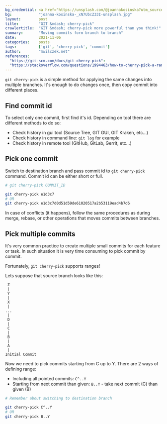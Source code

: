 ```yaml
---
bg_credential: <a href="https://unsplash.com/@joannakosinska?utm_source=unsplash&utm_medium=referral&utm_content=creditCopyText">Joanna Kosinska</a> on <a href="https://unsplash.com/?utm_source=unsplash&utm_medium=referral&utm_content=creditCopyText">Unsplash</a>
bg:            "joanna-kosinska-_xN7UbcZ33I-unsplash.jpg"
layout:        post
title:         "GIT &mdash; cherry-pick"
crawlertitle:  "GIT &mdash; cherry-pick more powerful than you think!"
summary:       "Moving commits form branch to branch"
date:          2021-11-06
categories:    posts
tags:          ['git', 'cherry-pick', 'commit']
author:        "mwilczek.net"
references:
  "https://git-scm.com/docs/git-cherry-pick":
  "https://stackoverflow.com/questions/1994463/how-to-cherry-pick-a-range-of-commits-and-merge-them-into-another-branch":
---
```


`git cherry-pick` is a simple method for applying the same changes into multiple branches.
It's enough to do changes once, then copy commit into different places.

## Find commit id

To select only one commit, first find it's id. Depending on tool there are different methods
to do so:
* Check history in gui tool (Source Tree, GIT GUI, GIT Kraken, etc&hellip;)
* Check history in command line: `git log` for example
* Check history in remote tool (GitHub, GitLab, Gerrit, etc&hellip;)

## Pick one commit

Switch to destination branch and pass commit id to `git cherry-pick` command. Commit id can be either short or full.

```bash
# git cherry-pick COMMIT_ID

git cherry-pick e1d3c7
# OR
git cherry-pick e1d3c7d0d51d59de61020517a2b53119ead4b7d6
```

In case of conflicts (it happens), follow the same procedures as during
merge, rebase, or other operations that moves commits between branches.

## Pick multiple commits

It's very common practice to create multiple small commits for each
feature or task. In such situation it is very time consuming to pick
commit by commit.

Fortunately, `git cherry-pick` supports ranges!

Lets suppose that source branch looks like this:

```
 Z
 |
 Y
 |
 X
 |
...
 |
 D
 |
 C
 |
 B
 |
 A
 |
Initial Commit
```

Now we need to pick commits starting from C up to Y. There are 2 ways
of defining range:
* Including all pointed commits: `C^..Y`
* Starting from next commit than given: `B..Y` - take next commit (C)
than given (B)

```bash
# Remember about switching to destination branch

git cherry-pick C^..Y
# OR
git cherry-pick B..Y
```

